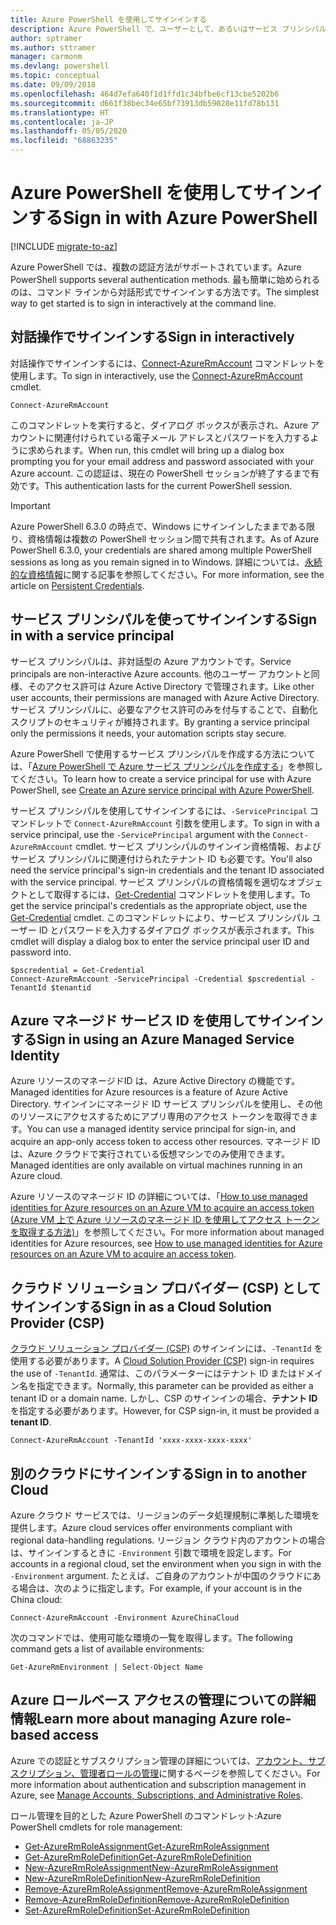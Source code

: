 ```yaml
---
title: Azure PowerShell を使用してサインインする
description: Azure PowerShell で、ユーザーとして、あるいはサービス プリンシパルまたは Azure リソースのマネージド ID を使用してサインインする方法。
author: sptramer
ms.author: sttramer
manager: carmonm
ms.devlang: powershell
ms.topic: conceptual
ms.date: 09/09/2018
ms.openlocfilehash: 464d7efa640f1d1ffd1c34bfbe6cf13cbe5202b6
ms.sourcegitcommit: d661f38bec34e65bf73913db59028e11fd78b131
ms.translationtype: HT
ms.contentlocale: ja-JP
ms.lasthandoff: 05/05/2020
ms.locfileid: "68863235"
---
```

# <a name="sign-in-with-azure-powershell"></a><span data-ttu-id="442b0-103">Azure PowerShell を使用してサインインする</span><span class="sxs-lookup"><span data-stu-id="442b0-103">Sign in with Azure PowerShell</span></span>

[!INCLUDE [migrate-to-az](../includes/migrate-to-az.md)]

<span data-ttu-id="442b0-104">Azure PowerShell では、複数の認証方法がサポートされています。</span><span class="sxs-lookup"><span data-stu-id="442b0-104">Azure PowerShell supports several authentication methods.</span></span> <span data-ttu-id="442b0-105">最も簡単に始められるのは、コマンド ラインから対話形式でサインインする方法です。</span><span class="sxs-lookup"><span data-stu-id="442b0-105">The simplest way to get started is to sign in interactively at the command line.</span></span>

## <a name="sign-in-interactively"></a><span data-ttu-id="442b0-106">対話操作でサインインする</span><span class="sxs-lookup"><span data-stu-id="442b0-106">Sign in interactively</span></span>

<span data-ttu-id="442b0-107">対話操作でサインインするには、[Connect-AzureRmAccount](/powershell/module/azurerm.profile/connect-azurermaccount) コマンドレットを使用します。</span><span class="sxs-lookup"><span data-stu-id="442b0-107">To sign in interactively, use the [Connect-AzureRmAccount](/powershell/module/azurerm.profile/connect-azurermaccount) cmdlet.</span></span>

```azurepowershell-interactive
Connect-AzureRmAccount
```

<span data-ttu-id="442b0-108">このコマンドレットを実行すると、ダイアログ ボックスが表示され、Azure アカウントに関連付けられている電子メール アドレスとパスワードを入力するように求められます。</span><span class="sxs-lookup"><span data-stu-id="442b0-108">When run, this cmdlet will bring up a dialog box prompting you for your email address and password associated with your Azure account.</span></span> <span data-ttu-id="442b0-109">この認証は、現在の PowerShell セッションが終了するまで有効です。</span><span class="sxs-lookup"><span data-stu-id="442b0-109">This authentication lasts for the current PowerShell session.</span></span>

> [!IMPORTANT]
> <span data-ttu-id="442b0-110">Azure PowerShell 6.3.0 の時点で、Windows にサインインしたままである限り、資格情報は複数の PowerShell セッション間で共有されます。</span><span class="sxs-lookup"><span data-stu-id="442b0-110">As of Azure PowerShell 6.3.0, your credentials are shared among multiple PowerShell sessions as long as you remain signed in to Windows.</span></span> <span data-ttu-id="442b0-111">詳細については、[永続的な資格情報](context-persistence.md)に関する記事を参照してください。</span><span class="sxs-lookup"><span data-stu-id="442b0-111">For more information, see the article on [Persistent Credentials](context-persistence.md).</span></span>

## <a name="sign-in-with-a-service-principal"></a><span data-ttu-id="442b0-112">サービス プリンシパルを使ってサインインする</span><span class="sxs-lookup"><span data-stu-id="442b0-112">Sign in with a service principal</span></span>

<span data-ttu-id="442b0-113">サービス プリンシパルは、非対話型の Azure アカウントです。</span><span class="sxs-lookup"><span data-stu-id="442b0-113">Service principals are non-interactive Azure accounts.</span></span> <span data-ttu-id="442b0-114">他のユーザー アカウントと同様、そのアクセス許可は Azure Active Directory で管理されます。</span><span class="sxs-lookup"><span data-stu-id="442b0-114">Like other user accounts, their permissions are managed with Azure Active Directory.</span></span> <span data-ttu-id="442b0-115">サービス プリンシパルに、必要なアクセス許可のみを付与することで、自動化スクリプトのセキュリティが維持されます。</span><span class="sxs-lookup"><span data-stu-id="442b0-115">By granting a service principal only the permissions it needs, your automation scripts stay secure.</span></span>

<span data-ttu-id="442b0-116">Azure PowerShell で使用するサービス プリンシパルを作成する方法については、「[Azure PowerShell で Azure サービス プリンシパルを作成する](create-azure-service-principal-azureps.md)」を参照してください。</span><span class="sxs-lookup"><span data-stu-id="442b0-116">To learn how to create a service principal for use with Azure PowerShell, see [Create an Azure service principal with Azure PowerShell](create-azure-service-principal-azureps.md).</span></span>

<span data-ttu-id="442b0-117">サービス プリンシパルを使用してサインインするには、`-ServicePrincipal` コマンドレットで `Connect-AzureRmAccount` 引数を使用します。</span><span class="sxs-lookup"><span data-stu-id="442b0-117">To sign in with a service principal, use the `-ServicePrincipal` argument with the `Connect-AzureRmAccount` cmdlet.</span></span> <span data-ttu-id="442b0-118">サービス プリンシパルのサインイン資格情報、およびサービス プリンシパルに関連付けられたテナント ID も必要です。</span><span class="sxs-lookup"><span data-stu-id="442b0-118">You'll also need the service principal's sign-in credentials and the tenant ID associated with the service principal.</span></span> <span data-ttu-id="442b0-119">サービス プリンシパルの資格情報を適切なオブジェクトとして取得するには、[Get-Credential](/powershell/module/microsoft.powershell.security/get-credential) コマンドレットを使用します。</span><span class="sxs-lookup"><span data-stu-id="442b0-119">To get the service principal's credentials as the appropriate object, use the [Get-Credential](/powershell/module/microsoft.powershell.security/get-credential) cmdlet.</span></span> <span data-ttu-id="442b0-120">このコマンドレットにより、サービス プリンシパル ユーザー ID とパスワードを入力するダイアログ ボックスが表示されます。</span><span class="sxs-lookup"><span data-stu-id="442b0-120">This cmdlet will display a dialog box to enter the service principal user ID and password into.</span></span>

```azurepowershell-interactive
$pscredential = Get-Credential
Connect-AzureRmAccount -ServicePrincipal -Credential $pscredential -TenantId $tenantid
```

## <a name="sign-in-using-an-azure-managed-service-identity"></a><span data-ttu-id="442b0-121">Azure マネージド サービス ID を使用してサインインする</span><span class="sxs-lookup"><span data-stu-id="442b0-121">Sign in using an Azure Managed Service Identity</span></span>

<span data-ttu-id="442b0-122">Azure リソースのマネージドID は、Azure Active Directory の機能です。</span><span class="sxs-lookup"><span data-stu-id="442b0-122">Managed identities for Azure resources is a feature of Azure Active Directory.</span></span> <span data-ttu-id="442b0-123">サインインにマネージド ID サービス プリンシパルを使用し、その他のリソースにアクセスするためにアプリ専用のアクセス トークンを取得できます。</span><span class="sxs-lookup"><span data-stu-id="442b0-123">You can use a managed identity service principal for sign-in, and acquire an app-only access token to access other resources.</span></span> <span data-ttu-id="442b0-124">マネージド ID は、Azure クラウドで実行されている仮想マシンでのみ使用できます。</span><span class="sxs-lookup"><span data-stu-id="442b0-124">Managed identities are only available on virtual machines running in an Azure cloud.</span></span>

<span data-ttu-id="442b0-125">Azure リソースのマネージド ID の詳細については、「[How to use managed identities for Azure resources on an Azure VM to acquire an access token (Azure VM 上で Azure リソースのマネージド ID を使用してアクセス トークンを取得する方法)](/azure/active-directory/managed-identities-azure-resources/how-to-use-vm-token)」を参照してください。</span><span class="sxs-lookup"><span data-stu-id="442b0-125">For more information about managed identities for Azure resources, see [How to use managed identities for Azure resources on an Azure VM to acquire an access token](/azure/active-directory/managed-identities-azure-resources/how-to-use-vm-token).</span></span>

## <a name="sign-in-as-a-cloud-solution-provider-csp"></a><span data-ttu-id="442b0-126">クラウド ソリューション プロバイダー (CSP) としてサインインする</span><span class="sxs-lookup"><span data-stu-id="442b0-126">Sign in as a Cloud Solution Provider (CSP)</span></span>

<span data-ttu-id="442b0-127">[クラウド ソリューション プロバイダー (CSP)](https://azure.microsoft.com/offers/ms-azr-0145p/) のサインインには、`-TenantId` を使用する必要があります。</span><span class="sxs-lookup"><span data-stu-id="442b0-127">A [Cloud Solution Provider (CSP)](https://azure.microsoft.com/offers/ms-azr-0145p/) sign-in requires the use of `-TenantId`.</span></span> <span data-ttu-id="442b0-128">通常は、このパラメーターにはテナント ID またはドメイン名を指定できます。</span><span class="sxs-lookup"><span data-stu-id="442b0-128">Normally, this parameter can be provided as either a tenant ID or a domain name.</span></span> <span data-ttu-id="442b0-129">しかし、CSP のサインインの場合、**テナント ID** を指定する必要があります。</span><span class="sxs-lookup"><span data-stu-id="442b0-129">However, for CSP sign-in, it must be provided a **tenant ID**.</span></span>

```azurepowershell-interactive
Connect-AzureRmAccount -TenantId 'xxxx-xxxx-xxxx-xxxx'
```

## <a name="sign-in-to-another-cloud"></a><span data-ttu-id="442b0-130">別のクラウドにサインインする</span><span class="sxs-lookup"><span data-stu-id="442b0-130">Sign in to another Cloud</span></span>

<span data-ttu-id="442b0-131">Azure クラウド サービスでは、リージョンのデータ処理規制に準拠した環境を提供します。</span><span class="sxs-lookup"><span data-stu-id="442b0-131">Azure cloud services offer environments compliant with regional data-handling regulations.</span></span>
<span data-ttu-id="442b0-132">リージョン クラウド内のアカウントの場合は、サインインするときに `-Environment` 引数で環境を設定します。</span><span class="sxs-lookup"><span data-stu-id="442b0-132">For accounts in a regional cloud, set the environment when you sign in with the `-Environment` argument.</span></span>
<span data-ttu-id="442b0-133">たとえば、ご自身のアカウントが中国のクラウドにある場合は、次のように指定します。</span><span class="sxs-lookup"><span data-stu-id="442b0-133">For example, if your account is in the China cloud:</span></span>

```azurepowershell-interactive
Connect-AzureRmAccount -Environment AzureChinaCloud
```

<span data-ttu-id="442b0-134">次のコマンドでは、使用可能な環境の一覧を取得します。</span><span class="sxs-lookup"><span data-stu-id="442b0-134">The following command gets a list of available environments:</span></span>

```azurepowershell-interactive
Get-AzureRmEnvironment | Select-Object Name
```

## <a name="learn-more-about-managing-azure-role-based-access"></a><span data-ttu-id="442b0-135">Azure ロールベース アクセスの管理についての詳細情報</span><span class="sxs-lookup"><span data-stu-id="442b0-135">Learn more about managing Azure role-based access</span></span>

<span data-ttu-id="442b0-136">Azure での認証とサブスクリプション管理の詳細については、[アカウント、サブスクリプション、管理者ロールの管理](/azure/active-directory/role-based-access-control-configure)に関するページを参照してください。</span><span class="sxs-lookup"><span data-stu-id="442b0-136">For more information about authentication and subscription management in Azure, see [Manage Accounts, Subscriptions, and Administrative Roles](/azure/active-directory/role-based-access-control-configure).</span></span>

<span data-ttu-id="442b0-137">ロール管理を目的とした Azure PowerShell のコマンドレット:</span><span class="sxs-lookup"><span data-stu-id="442b0-137">Azure PowerShell cmdlets for role management:</span></span>

* [<span data-ttu-id="442b0-138">Get-AzureRmRoleAssignment</span><span class="sxs-lookup"><span data-stu-id="442b0-138">Get-AzureRmRoleAssignment</span></span>](/powershell/module/AzureRM.Resources/Get-AzureRmRoleAssignment)
* [<span data-ttu-id="442b0-139">Get-AzureRmRoleDefinition</span><span class="sxs-lookup"><span data-stu-id="442b0-139">Get-AzureRmRoleDefinition</span></span>](/powershell/module/AzureRM.Resources/Get-AzureRmRoleDefinition)
* [<span data-ttu-id="442b0-140">New-AzureRmRoleAssignment</span><span class="sxs-lookup"><span data-stu-id="442b0-140">New-AzureRmRoleAssignment</span></span>](/powershell/module/AzureRM.Resources/New-AzureRmRoleAssignment)
* [<span data-ttu-id="442b0-141">New-AzureRmRoleDefinition</span><span class="sxs-lookup"><span data-stu-id="442b0-141">New-AzureRmRoleDefinition</span></span>](/powershell/module/AzureRM.Resources/New-AzureRmRoleDefinition)
* [<span data-ttu-id="442b0-142">Remove-AzureRmRoleAssignment</span><span class="sxs-lookup"><span data-stu-id="442b0-142">Remove-AzureRmRoleAssignment</span></span>](/powershell/module/AzureRM.Resources/Remove-AzureRmRoleAssignment)
* [<span data-ttu-id="442b0-143">Remove-AzureRmRoleDefinition</span><span class="sxs-lookup"><span data-stu-id="442b0-143">Remove-AzureRmRoleDefinition</span></span>](/powershell/module/AzureRM.Resources/Remove-AzureRmRoleDefinition)
* [<span data-ttu-id="442b0-144">Set-AzureRmRoleDefinition</span><span class="sxs-lookup"><span data-stu-id="442b0-144">Set-AzureRmRoleDefinition</span></span>](/powershell/module/AzureRM.Resources/Set-AzureRmRoleDefinition)
